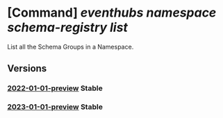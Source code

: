 # [Command] _eventhubs namespace schema-registry list_

List all the Schema Groups in a Namespace.

## Versions

### [2022-01-01-preview](/Resources/mgmt-plane/L3N1YnNjcmlwdGlvbnMve30vcmVzb3VyY2Vncm91cHMve30vcHJvdmlkZXJzL21pY3Jvc29mdC5ldmVudGh1Yi9uYW1lc3BhY2VzL3t9L3NjaGVtYWdyb3Vwcw==/2022-01-01-preview.xml) **Stable**

<!-- mgmt-plane /subscriptions/{}/resourcegroups/{}/providers/microsoft.eventhub/namespaces/{}/schemagroups 2022-01-01-preview -->

### [2023-01-01-preview](/Resources/mgmt-plane/L3N1YnNjcmlwdGlvbnMve30vcmVzb3VyY2Vncm91cHMve30vcHJvdmlkZXJzL21pY3Jvc29mdC5ldmVudGh1Yi9uYW1lc3BhY2VzL3t9L3NjaGVtYWdyb3Vwcw==/2023-01-01-preview.xml) **Stable**

<!-- mgmt-plane /subscriptions/{}/resourcegroups/{}/providers/microsoft.eventhub/namespaces/{}/schemagroups 2023-01-01-preview -->
